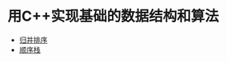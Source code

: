 # 用C++实现基础的数据结构和算法
- [归并排序](https://github.com/IPENCIL666/DSA/tree/master/MergeSort)
- [顺序栈](https://github.com/IPENCIL666/DSA/tree/master/Stack)

